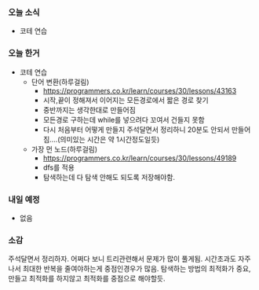 ### 오늘 소식
- 코테 연습


### 오늘 한거
- 코테 연습
    - 단어 변환(하루걸림)
        - https://programmers.co.kr/learn/courses/30/lessons/43163
        - 시작,끝이 정해져서 이어지는 모든경로에서 짧은 경로 찾기
        - 중반까지는 생각한대로 만들어짐
        - 모든경로 구하는데 while를 넣으려다 꼬여서 건들지 못함
        - 다시 처음부터 어떻게 만들지 주석달면서 정리하니 20분도 안되서 만들어짐....(의미있는 시간은 약 1시간정도일듯)
    - 가장 먼 노드(하루걸림)
        - https://programmers.co.kr/learn/courses/30/lessons/49189
        - dfs를 적용
        - 탐색하는데 다 탐색 안해도 되도록 저장해야함.

### 내일 예정
- 없음

### 소감
주석달면서 정리하자.
어쩌다 보니 트리관련해서 문제가 많이 풀게됨.
시간초과도 자주나서 최대한 반복을 줄여야하는게 중점인경우가 많음.
탐색하는 방법의 최적화가 중요, 만들고 최적화를 하지않고 최적화를 중점으로 해야할듯.

